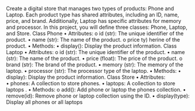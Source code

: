 Create a digital store that manages two types of products: Phone and Laptop. Each product type has shared attributes, including an ID, name, price,
and brand. Additionally, Laptop has specific attributes for memory and processor.
In this project, you will define three classes: Phone, Laptop, and Store. Class Phone
• Attributes: o id (str): The unique identifier of the product.
• name (str): The name of the product. o price ty) herine of the product.
• Methods: 
• display(): Display the product information.
Class Laptop
• Attributes: o id (str): The unique identifier of the product.
• name (str): The name of the product.
• price (float): The price of the product. o brand (str): The brand of the product.
• memory (str): The memory of the laptop. • processor (str): The processor type of the laptop.
• Methods:
• display): Display the product information.
Class Store
• Attributes:\
• phones: A collection to store phones.
• laptops: A collection to store laptops
. • Methods: o add(): Add phone or laptop the phones collection.
• remove(id): Remove phone or laptop collection using the ID.
• display(type): Display all phones or all laptops
